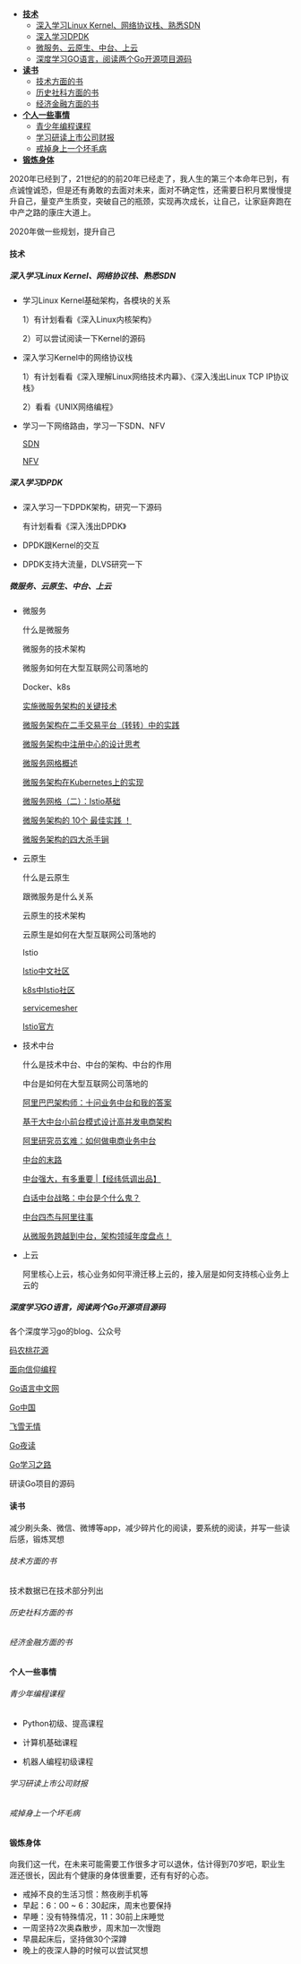 - [**技术**](#------)
  * [深入学习Linux Kernel、网络协议栈、熟悉SDN](#----linux-kernel---------sdn)
  * [深入学习DPDK](#----dpdk)
  * [微服务、云原生、中台、上云](#-------------)
  * [深度学习GO语言，阅读两个Go开源项目源码](#----go-------go------)
- [**读书**](#------)
    + [技术方面的书](#------)
    + [历史社科方面的书](#--------)
    + [经济金融方面的书](#--------)
- [**个人一些事情**](#----------)
    + [青少年编程课程](#-------)
    + [学习研读上市公司财报](#----------)
    + [戒掉身上一个坏毛病](#---------)
- [**锻炼身体**](#--------)

2020年已经到了，21世纪的的前20年已经走了，我人生的第三个本命年已到，有点诚惶诚恐，但是还有勇敢的去面对未来，面对不确定性，还需要日积月累慢慢提升自己，量变产生质变，突破自己的瓶颈，实现再次成长，让自己，让家庭奔跑在中产之路的康庄大道上。

2020年做一些规划，提升自己

#### **技术**

##### 深入学习Linux Kernel、网络协议栈、熟悉SDN

* 学习Linux Kernel基础架构，各模块的关系

    1）有计划看看《深入Linux内核架构》

    2）可以尝试阅读一下Kernel的源码

* 深入学习Kernel中的网络协议栈

    1）有计划看看《深入理解Linux网络技术内幕》、《深入浅出Linux TCP IP协议栈》

    2）看看《UNIX网络编程》

* 学习一下网络路由，学习一下SDN、NFV

    [SDN](https://www.sdnlab.com/tag/SDN/)

    [NFV](https://www.sdnlab.com/tag/nfv/)

##### 深入学习DPDK

* 深入学习一下DPDK架构，研究一下源码

    有计划看看《深入浅出DPDK》

* DPDK跟Kernel的交互

* DPDK支持大流量，DLVS研究一下

##### 微服务、云原生、中台、上云

* 微服务

    什么是微服务

    微服务的技术架构

    微服务如何在大型互联网公司落地的

    Docker、k8s

    [实施微服务架构的关键技术](https://mp.weixin.qq.com/s/oI3Py2PZY31mA5iOOOd73g)

    [微服务架构在二手交易平台（转转）中的实践](https://mp.weixin.qq.com/s/sQSMPY-rsKXhAkP--KEGrA)

    [微服务架构中注册中心的设计思考](https://mp.weixin.qq.com/s/EuWQIdogFSH1sJTOEKlPXQ)

    [微服务网格概述](https://mp.weixin.qq.com/s/-LyN1drHM4uTA-OY2aKYjg)

    [微服务架构在Kubernetes上的实现](https://mp.weixin.qq.com/s/YjInujvKHJSU6az9TEOmpw)

    [微服务网格（二）：Istio基础](https://mp.weixin.qq.com/s/wQI1XmB3muxanN8kV5Bx-g)

    [微服务架构的 10个 最佳实践 ！](https://mp.weixin.qq.com/s/-N_PC6t1iMAu3OgEKGOg1g)

    [微服务架构的四大杀手锏](https://mp.weixin.qq.com/s/74MbVTiUhWMJJx_-uktFNg)

    

* 云原生

    什么是云原生

    跟微服务是什么关系

    云原生的技术架构

    云原生是如何在大型互联网公司落地的

    Istio

    [Istio中文社区](https://istio.cn/)

    [k8s中Istio社区](https://www.kubernetes.org.cn/tags/istio)

    [servicemesher](https://www.servicemesher.com/)

    [Istio官方](https://istio.io/)

* 技术中台

    什么是技术中台、中台的架构、中台的作用

    中台是如何在大型互联网公司落地的

    [阿里巴巴架构师：十问业务中台和我的答案](https://mp.weixin.qq.com/s/iDM-1clgezsC8ry-gk9vCg)

    [基于大中台小前台模式设计高并发电商架构](https://mp.weixin.qq.com/s/LsQ3Weyv-kNQ_GhpxR1YcQ)

    [阿里研究员玄难：如何做电商业务中台](https://yq.aliyun.com/articles/30340)

    [中台的末路](https://mp.weixin.qq.com/s/OSTMAMal_XLV0feMERamBA)

    [中台强大，有多重要 |【经纬低调出品】](https://mp.weixin.qq.com/s/buM89u_6KmWE0F8ASz6QUw)

    [白话中台战略：中台是个什么鬼？](https://mp.weixin.qq.com/s/-xCAc_ASdJDxKJz6f1cuHA)

    [中台四杰与阿里往事](https://mp.weixin.qq.com/s/mU5PuEvmsbJSjAw8Wxx1hQ)

    [从微服务跨越到中台，架构领域年度盘点！](https://mp.weixin.qq.com/s/Up0IsPLVjV1BrN3ncNm9IQ)

* 上云

    阿里核心上云，核心业务如何平滑迁移上云的，接入层是如何支持核心业务上云的

##### 深度学习GO语言，阅读两个Go开源项目源码

各个深度学习go的blog、公众号

[码农桃花源](https://qcrao91.gitbook.io/go/) 

[面向信仰编程](https://draveness.me/golang/)

[Go语言中文网](https://mp.weixin.qq.com/mp/profile_ext?action=home&__biz=MzAxMTA4Njc0OQ==&scene=124#wechat_redirect)

[Go中国](https://mp.weixin.qq.com/mp/profile_ext?action=home&__biz=MjM5OTcxMzE0MQ==&scene=124#wechat_redirect)

[飞雪无情](https://mp.weixin.qq.com/mp/profile_ext?action=home&__biz=MzI3MjU4Njk3Ng==&scene=124#wechat_redirect)

[Go夜读](https://mp.weixin.qq.com/mp/profile_ext?action=home&__biz=MzAwNTc3OTE5Mg==&scene=124#wechat_redirect)

[Go学习之路](https://github.com/developer-learning/learning-golang)

研读Go项目的源码

#### **读书**

减少刷头条、微信、微博等app，减少碎片化的阅读，要系统的阅读，并写一些读后感，锻炼冥想

###### 技术方面的书

技术数据已在技术部分列出

###### 历史社科方面的书

###### 经济金融方面的书

#### **个人一些事情**

###### 青少年编程课程

* Python初级、提高课程

* 计算机基础课程

* 机器人编程初级课程

###### 学习研读上市公司财报

###### 戒掉身上一个坏毛病

#### **锻炼身体**

向我们这一代，在未来可能需要工作很多才可以退休，估计得到70岁吧，职业生涯还很长，因此有个健康的身体很重要，还有有好的心态。

* 戒掉不良的生活习惯：熬夜刷手机等
* 早起：6：00 ~ 6：30起床，周末也要保持
* 早睡：没有特殊情况，11：30前上床睡觉
* 一周坚持2次奥森散步，周末加一次慢跑
* 早晨起床后，坚持做30个深蹲
* 晚上的夜深人静的时候可以尝试冥想



